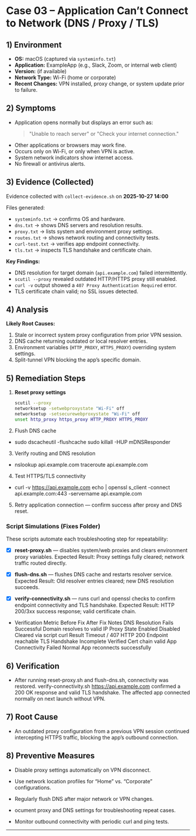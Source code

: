 # Case 03 – Application Can’t Connect to Network (DNS / Proxy / TLS)

## 1) Environment
- **OS:** macOS (captured via `systeminfo.txt`)
- **Application:** ExampleApp (e.g., Slack, Zoom, or internal web client)
- **Version:** (if available)
- **Network Type:** Wi-Fi (home or corporate)
- **Recent Changes:** VPN installed, proxy change, or system update prior to failure.

## 2) Symptoms
- Application opens normally but displays an error such as:
  > "Unable to reach server" or "Check your internet connection."
- Other applications or browsers may work fine.
- Occurs only on Wi-Fi, or only when VPN is active.
- System network indicators show internet access.
- No firewall or antivirus alerts.

## 3) Evidence (Collected)
Evidence collected with `collect-evidence.sh` on **2025-10-27 14:00**  

Files generated:
- `systeminfo.txt` → confirms OS and hardware.  
- `dns.txt` → shows DNS servers and resolution results.  
- `proxy.txt` → lists system and environment proxy settings.  
- `routes.txt` → shows network routing and connectivity tests.  
- `curl-test.txt` → verifies app endpoint connectivity.  
- `tls.txt` → inspects TLS handshake and certificate chain.  

**Key Findings:**
- DNS resolution for target domain (`api.example.com`) failed intermittently.  
- `scutil --proxy` revealed outdated HTTP/HTTPS proxy still enabled.  
- `curl -v` output showed a `407 Proxy Authentication Required` error.  
- TLS certificate chain valid; no SSL issues detected.  

## 4) Analysis
**Likely Root Causes:**
1. Stale or incorrect system proxy configuration from prior VPN session.  
2. DNS cache returning outdated or local resolver entries.  
3. Environment variables (`HTTP_PROXY`, `HTTPS_PROXY`) overriding system settings.  
4. Split-tunnel VPN blocking the app’s specific domain.  

## 5) Remediation Steps
1. **Reset proxy settings**  
   ```bash
   scutil --proxy
   networksetup -setwebproxystate "Wi-Fi" off
   networksetup -setsecurewebproxystate "Wi-Fi" off
   unset http_proxy https_proxy HTTP_PROXY HTTPS_PROXY

2. Flush DNS cache

- sudo dscacheutil -flushcache
sudo killall -HUP mDNSResponder


3. Verify routing and DNS resolution

- nslookup api.example.com
traceroute api.example.com


4. Test HTTPS/TLS connectivity

- curl -v https://api.example.com
echo | openssl s_client -connect api.example.com:443 -servername api.example.com


5. Retry application connection — confirm success after proxy and DNS reset.

### Script Simulations (Fixes Folder)

These scripts automate each troubleshooting step for repeatability:

- [x] **reset-proxy.sh** — disables system/web proxies and clears environment proxy variables.
Expected Result: Proxy settings fully cleared; network traffic routed directly.

- [x] **flush-dns.sh** — flushes DNS cache and restarts resolver service.
Expected Result: Old resolver entries cleared; new DNS resolution succeeds.

- [x] **verify-connectivity.sh** — runs curl and openssl checks to confirm endpoint connectivity and TLS handshake.
Expected Result: HTTP 200/3xx success response; valid certificate chain.

- Verification Metric	Before Fix	After Fix	Notes
DNS Resolution	Fails	Successful	Domain resolves to valid IP
Proxy State	Enabled	Disabled	Cleared via script
curl Result	Timeout / 407	HTTP 200	Endpoint reachable
TLS Handshake	Incomplete	Verified	Cert chain valid
App Connectivity	Failed	Normal	App reconnects successfully

## 6) Verification
- After running reset-proxy.sh and flush-dns.sh, connectivity was restored.
verify-connectivity.sh https://api.example.com confirmed a 200 OK response and valid TLS handshake.
The affected app connected normally on next launch without VPN.

## 7) Root Cause

- An outdated proxy configuration from a previous VPN session continued intercepting HTTPS traffic, blocking the app’s outbound connection.

## 8) Preventive Measures

- Disable proxy settings automatically on VPN disconnect.

- Use network location profiles for “Home” vs. “Corporate” configurations.

- Regularly flush DNS after major network or VPN changes.

- ocument proxy and DNS settings for troubleshooting repeat cases.

- Monitor outbound connectivity with periodic curl and ping tests.

---